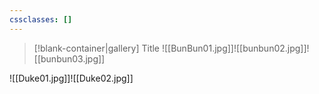 ```yaml
---
cssclasses: []
---
```






> [!blank-container|gallery] Title
![[BunBun01.jpg]]![[bunbun02.jpg]]![[bunbun03.jpg]]
>
![[Duke01.jpg]]![[Duke02.jpg]]